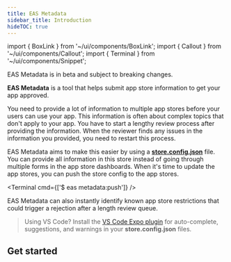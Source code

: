 ```yaml
---
title: EAS Metadata
sidebar_title: Introduction
hideTOC: true
---
```


import { BoxLink } from '~/ui/components/BoxLink';
import { Callout } from '~/ui/components/Callout';
import { Terminal } from '~/ui/components/Snippet';

<Callout type="warning">
  EAS Metadata is in beta and subject to breaking changes.
</Callout>
<br />

**EAS Metadata** is a tool that helps submit app store information to get your app approved.

You need to provide a lot of information to multiple app stores before your users can use your app. This information is often about complex topics that don't apply to your app. You have to start a lengthy review process after providing the information. When the reviewer finds any issues in the information you provided, you need to restart this process.

EAS Metadata aims to make this easier by using a [**store.config.json**](./config.md#static-store-config) file. You can provide all information in this store instead of going through multiple forms in the app store dashboards. When it's time to update the app stores, you can push the store config to the app stores.

<Terminal cmd={['$ eas metadata:push']} />

EAS Metadata can also instantly identify known app store restrictions that could trigger a rejection after a length review queue.

> Using VS Code? Install the [VS Code Expo plugin](https://github.com/expo/vscode-expo#readme) for auto-complete, suggestions, and warnings in your **store.config.json** files.

## Get started

<BoxLink
  href="/eas/metadata/getting-started"
  title="Introduction"
  description="Add EAS Metadata to a new project, or generate the store config from an existing app."
/>

<BoxLink
  href="/eas/metadata/config"
  title="Customize the store config"
  description="Customize the store config to adapt EAS Metadata to your preferred workflow."
/>

<BoxLink
  href="/eas/metadata/schema"
  title="Store config schema"
  description="Explore all configurable options EAS Metadata has to offer."
/>
